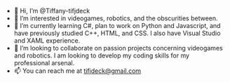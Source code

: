 - 👋 Hi, I’m @Tiffany-tifjdeck
- 👀 I’m interested in videogames, robotics, and the obscurities between.
- 🌱 I’m currently learning C#, plan to work on Python and Javascript, and have previously studied C++, HTML, and CSS. I also have Visual Studio and XAML experience.
- 💞️ I’m looking to collaborate on passion projects concerning videogames and robotics. I am looking to develop my coding skills for my professional arsenal.
- 📫 You can reach me at tifjdeck@gmail.com

<!---
Tiffany-tifjdeck/Tiffany-tifjdeck is a ✨ special ✨ repository because its `README.md` (this file) appears on your GitHub profile.
You can click the Preview link to take a look at your changes.
--->
